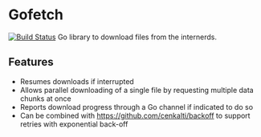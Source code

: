# Gofetch
[![Build Status](https://travis-ci.org/c4milo/gofetch.svg?branch=master)](https://travis-ci.org/c4milo/gofetch)
Go library to download files from the internerds.

## Features
* Resumes downloads if interrupted
* Allows parallel downloading of a single file by requesting multiple data chunks at once
* Reports download progress through a Go channel if indicated to do so
* Can be combined with https://github.com/cenkalti/backoff to support retries with exponential back-off
